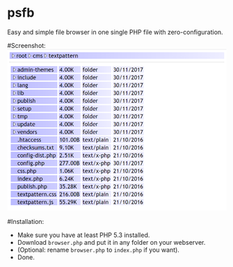 psfb
====

Easy and simple file browser in one single PHP file with zero-configuration.

#Screenshot:
![Screenshot](screenshot.png)

#Installation:
* Make sure you have at least PHP 5.3 installed.
* Download ```browser.php``` and put it in any folder on your webserver.
* (Optional: rename ```browser.php``` to ```index.php``` if you want).
* Done.
